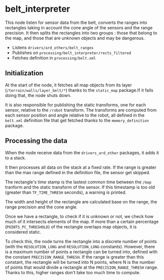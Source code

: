 # belt_interpreter

This node listen for sensor data from the belt, converts the ranges into rectangles taking in account the cone angle of the sensors and the range precision. It then splits the rectangles into two groups : those that belong to the map, and those that are unknown objects and may be dangerous.

- Listens `drivers/ard_others/belt_ranges`
- Publishes on `processing/belt_interpreter/rects_filtered`
- Fetches definition in `processing/belt.xml`

## Initialization

At the start of the node, it fetches all map objects from its layer (`/terrain/walls/layer_belt/*`) thanks to the `static_map` package.If it fails doing that, the node shuts down.

It is also responsible for publishing the static transforms, one for each sensor, relative to the `/robot` transform. The transforms are computed from each sensor position and angle relative to the robot, all defined in the `belt.xml` definition file that get fetched thanks to the `memory_definition` package.

## Processing the data
When the node receive data from the `drivers_ard_other` packages, it adds it to a stack.

It then processes all data on the stack at a fixed rate.
If the range is greater than the max range defined in the definition file, the sensor get skipped.

The rectangle's time stamp is the lastest common time between the `/map` tranform and the static transform of the sensor.
If this timestamp is too old (greater than `TF_TIME_THRESH` seconds), a warning is printed.

The width and height of the rectangle are calculated base on the range, the range precision and the cone angle.

Once we have a rectangle, to check if it is unknown or not, we check how much of it intersects elements of the map. If more than a certain percentage (`POINTS_PC_THRESHOLD`) of the rectangle overlaps map objects, it is considered static.

To check this, the node turns the rectangle into a discrete number of points (with the `RESOLUTION_LONG` and `RESOLUTION_LONG` constants). However, there is a maximum number of points a rectangle can be turned into, defined with the constant `PRECISION_RANGE_THRESH`. If the range is greater than this constant, the rectangle will be turned into N points, where N is the number of points that would divide a rectangle at the `PRECISION_RANGE_THRESH` range. Thanks to this, higher ranges don't take too much time to compute.

